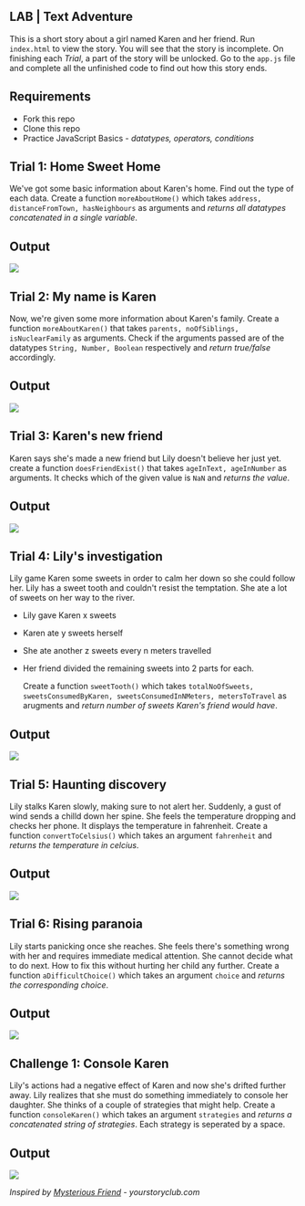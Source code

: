 ## LAB | Text Adventure

This is a short story about a girl named Karen and her friend. Run `index.html` to view the story. You will see that the story is incomplete. On finishing each _Trial_, a part of the story will be unlocked. Go to the `app.js` file and complete all the unfinished code to find out how this story ends.

## Requirements

- Fork this repo
- Clone this repo
- Practice JavaScript Basics - _datatypes, operators, conditions_

## Trial 1: Home Sweet Home

We've got some basic information about Karen's home. Find out the type of each data. Create a function `moreAboutHome()` which takes `address, distanceFromTown, hasNeighbours` as arguments and _returns all datatypes concatenated in a single variable_.

## Output
![](https://kq-storage.s3.ap-south-1.amazonaws.com/Github/storytime_lab/story+time+lab+Trial+1.png)

## Trial 2: My name is Karen

Now, we're given some more information about Karen's family. Create a function `moreAboutKaren()` that takes `parents, noOfSiblings, isNuclearFamily` as arguments. Check if the arguments passed are of the datatypes `String, Number, Boolean` respectively and _return true/false_ accordingly.

## Output
![](https://kq-storage.s3.ap-south-1.amazonaws.com/Github/storytime_lab/story+time+lab+Trial+2.png)
## Trial 3: Karen's new friend

Karen says she's made a new friend but Lily doesn't believe her just yet. create a function `doesFriendExist()` that takes `ageInText, ageInNumber` as arguments. It checks which of the given value is `NaN` and _returns the value_.

## Output
![](https://kq-storage.s3.ap-south-1.amazonaws.com/Github/storytime_lab/story+time+lab+Trial+3.png)

## Trial 4: Lily's investigation

Lily game Karen some sweets in order to calm her down so she could follow her. Lily has a sweet tooth and couldn't resist the temptation. She ate a lot of sweets on her way to the river.

- Lily gave Karen x sweets
- Karen ate y sweets herself
- She ate another z sweets every n meters travelled
- Her friend divided the remaining sweets into 2 parts for each.

  Create a function `sweetTooth()` which takes `totalNoOfSweets, sweetsConsumedByKaren, sweetsConsumedInNMeters, metersToTravel` as arugments and _return number of sweets Karen's friend would have_.

## Output
![](https://kq-storage.s3.ap-south-1.amazonaws.com/Github/storytime_lab/story+time+lab+Trial+4.png)

## Trial 5: Haunting discovery

Lily stalks Karen slowly, making sure to not alert her. Suddenly, a gust of wind sends a chilld down her spine. She feels the temperature dropping and checks her phone. It displays the temperature in fahrenheit. Create a function `convertToCelsius()` which takes an argument `fahrenheit` and _returns the temperature in celcius_.

## Output
![](https://kq-storage.s3.ap-south-1.amazonaws.com/Github/storytime_lab/story+time+lab+Trial+5.png)

## Trial 6: Rising paranoia

Lily starts panicking once she reaches. She feels there's something wrong with her and requires immediate medical attention. She cannot decide what to do next. How to fix this without hurting her child any further. Create a function `aDifficultChoice()` which takes an argument `choice` and _returns the corresponding choice_.

## Output
![](https://kq-storage.s3.ap-south-1.amazonaws.com/Github/storytime_lab/story+time+lab+Trial+6.png)

## Challenge 1: Console Karen

Lily's actions had a negative effect of Karen and now she's drifted further away. Lily realizes that she must do something immediately to console her daughter. She thinks of a couple of strategies that might help. Create a function `consoleKaren()` which takes an argument `strategies` and _returns a concatenated string of strategies_. Each strategy is seperated by a space.

## Output 
![](https://kq-storage.s3.ap-south-1.amazonaws.com/Github/storytime_lab/story+time+lab+Trial+7.png)

_Inspired by [Mysterious Friend](https://yourstoryclub.com/short-stories-unusual-experience/thriller-short-story-mysterious-friend/) - yourstoryclub.com_
